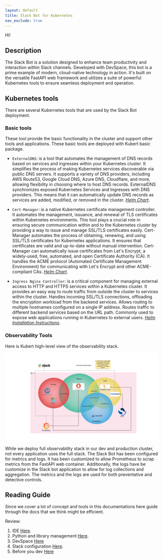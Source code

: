 ```yaml
---
layout: default
title: Slack Bot for Kubernetes
nav_exclude: true
---
```


Hi!

## Description

The Slack Bot is a solution designed to enhance team productivity and interaction within Slack channels. Developed with DevSpace, this bot is a prime example of modern, cloud-native technology in action. It's built on the versatile FastAPI web framework and utilizes a suite of powerful Kubernetes tools to ensure seamless deployment and operation.

## Kubernetes tools

There are several Kubernetes tools that are used by the Slack Bot deployment.

### Basic tools

These tool provide the basic functionality in the cluster and support other tools and applications.
These basic tools are deployed with Kubert basic package.

- `ExternalDNS`: is a tool that automates the management of DNS records based on services and ingresses within your Kubernetes cluster. It simplifies the process of making Kubernetes services discoverable via public DNS servers. It supports a variety of DNS providers, including AWS Route53, Google Cloud DNS, Azure DNS, Cloudflare, and more, allowing flexibility in choosing where to host DNS records.  ExternalDNS synchronizes exposed Kubernetes Services and Ingresses with DNS providers. This means that it can automatically update DNS records as services are added, modified, or removed in the cluster. *[Helm Chart](https://artifacthub.io/packages/helm/bitnami/external-dns)*.

- `Cert-Manager`: is a native Kubernetes certificate management controller. It automates the management, issuance, and renewal of TLS certificates within Kubernetes environments. This tool plays a crucial role in ensuring secure communication within and to the Kubernetes cluster by providing a way to issue and manage SSL/TLS certificates easily. Cert-Manager automates the process of obtaining, renewing, and using SSL/TLS certificates for Kubernetes applications. It ensures that certificates are valid and up-to-date without manual intervention. Cert-Manager can automatically issue certificates from Let's Encrypt, a widely-used, free, automated, and open Certificate Authority (CA). It handles the ACME protocol (Automated Certificate Management Environment) for communicating with Let's Encrypt and other ACME-compliant CAs. *[Helm Chart](<https://artifacthub.io/packages/helm/cert-manager/cert-manager>)*.

- `Ingress Nginx Controller`: is a critical component for managing external access to HTTP and HTTPS services within a Kubernetes cluster. It provides an easy way to route traffic from outside the cluster to services within the cluster. Handles incoming SSL/TLS connections, offloading the encryption workload from the backend services. Allows routing to multiple hostnames configured on a single IP address. Routes traffic to different backend services based on the URL path. Commonly used to expose web applications running in Kubernetes to external users. *[Helm Installation Instructions](<https://kubernetes.github.io/ingress-nginx/deploy/#quick-start>)*.

### Observability Tools

Here is Kubert high-level view of the observability stack.

![observability](assets/img/kubert_observability.png)

While we deploy full observability stack in our dev and production cluster, not every application uses the full stack. The Slack Bot has been configured for metrics and logs. It has been customized to allow Prometheus to scrap metrics from the FastAPI web container. Additionally, the logs have be customize in the Slack bot application to allow for log collections and aggregation. The metrics and the logs are used for both preventative and detective controls.

## Reading Guide

Since we cover a lot of concept and tools in this documentations here guide through the docs that we think might be efficient.

Review:

1. IDE [Here](vscode.html).
2. Python and library management [Here](python.html).
3. DevSpace [Here](devspace.html)
4. Slack configuration [Here](slack.html).
5. Before you dev [Here](start.html)
